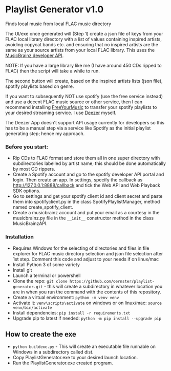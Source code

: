 # Playlist Generator v1.0
Finds local music from local FLAC music directory

The UI/exe once generated will (Step 1) create a json file of keys from your FLAC local library directory with a list of values containing inspired artists, avoiding copycat bands etc. and ensuring that no inspired artists are the same as your source artists from your local FLAC library.  This uses the [MusicBrainz developer API](https://musicbrainz.org/).

NOTE: If you have a large library like me (I have around 450 CDs ripped to FLAC) then the script will take a while to run.

The second button will create, based on the inspired artists lists (json file), spotify playlists based on genre.

If you want to subsequently NOT use spotify (use the free service instead) and use a decent FLAC music source or other service, then I can recommend installing [FreeYourMusic](https://freeyourmusic.com/) to transfer your spotify playlists to your desired streaming service.  I use [Deezer](https://www.deezer.com/en/) myself.

The Deezer App doesn't support API usage currently for developers so this has to be a manual step via a service like Spotify as the initial playlist generating step; hence my approach. 

### Before you start:

- Rip CDs to FLAC format and store them all in one super directory with subdirectories labelled by artist name; this should be done automatically by most CD rippers.
- Create a Spotify account and go to the spotify developer API portal and login.  Then create an app.  In settings, specify the callback as http://127.0.0.1:8888/callback and tick the Web API and Web Playback SDK options.
- Go to settings and get your spotify client id and client secret and paste them into spotifyclient.py in the class SpotifyPlaylistManager, method named create_spotify_client.
- Create a musicbrainz account and put your email as a courtesy in the musicbrainz.py file in the `__init__` constructor method in the class MusicBrainzAPI.

### Installation

- Requires Windows for the selecting of directories and files in file explorer for FLAC music directory selection and json file selection after 1st step.  Comment this code and adjust to your needs if on linux/mac
- Install Python 3 of some variety
- Install git
- Launch a terminal or powershell
- Clone the repo: ```git clone https://github.com/oernster/playlist-generator.git``` - this will create a subdirectory in whatever location you are in when you run the command with the contents of this repository.
- Create a virtual environment: ```python -m venv venv```
- Activate it: ```venv\scripts\activate``` on windows or on linux/mac: ```source venv/bin/activate```
- Install dependencies: ```pip install -r requirements.txt```
- Upgrade pip to latest if needed: ```python -m pip install --upgrade pip```

## How to create the exe

- ```python buildexe.py``` - This will create an executable file runnable on Windows in a subdirectory called dist.
- Copy PlaylistGenerator.exe to your desired launch location.
- Run the PlaylistGenerator.exe created program.

